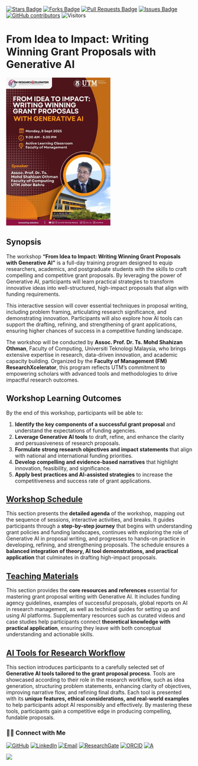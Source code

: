 <a href="https://github.com/drshahizan/short-course/stargazers"><img src="https://img.shields.io/github/stars/drshahizan/short-course" alt="Stars Badge"/></a>
<a href="https://github.com/drshahizan/short-course/network/members"><img src="https://img.shields.io/github/forks/drshahizan/short-course" alt="Forks Badge"/></a>
<a href="https://github.com/drshahizan/short-course/pulls"><img src="https://img.shields.io/github/issues-pr/drshahizan/short-course" alt="Pull Requests Badge"/></a>
<a href="https://github.com/drshahizan/short-course"><img src="https://img.shields.io/github/issues/drshahizan/short-course" alt="Issues Badge"/></a>
<a href="https://github.com/drshahizan/short-course/graphs/contributors"><img alt="GitHub contributors" src="https://img.shields.io/github/contributors/drshahizan/short-course?color=2b9348"></a>
![Visitors](https://api.visitorbadge.io/api/visitors?path=https%3A%2F%2Fgithub.com%2Fdrshahizan%2Fshort-course&labelColor=%23d9e3f0&countColor=%23697689&style=flat)


# From Idea to Impact: Writing Winning Grant Proposals with Generative AI

 <img src="https://github.com/drshahizan/short-course/blob/main/workshop/25idea/images/idea.jpeg" alt="Shahizan SLR"  height="400">


## **Synopsis**

The workshop **“From Idea to Impact: Writing Winning Grant Proposals with Generative AI”** is a full-day training program designed to equip researchers, academics, and postgraduate students with the skills to craft compelling and competitive grant proposals. By leveraging the power of Generative AI, participants will learn practical strategies to transform innovative ideas into well-structured, high-impact proposals that align with funding requirements.

This interactive session will cover essential techniques in proposal writing, including problem framing, articulating research significance, and demonstrating innovation. Participants will also explore how AI tools can support the drafting, refining, and strengthening of grant applications, ensuring higher chances of success in a competitive funding landscape.

The workshop will be conducted by **Assoc. Prof. Dr. Ts. Mohd Shahizan Othman**, Faculty of Computing, Universiti Teknologi Malaysia, who brings extensive expertise in research, data-driven innovation, and academic capacity building. Organized by the **Faculty of Management (FM) ResearchXcelerator**, this program reflects UTM’s commitment to empowering scholars with advanced tools and methodologies to drive impactful research outcomes.

## **Workshop Learning Outcomes**

By the end of this workshop, participants will be able to:

1. **Identify the key components of a successful grant proposal** and understand the expectations of funding agencies.
2. **Leverage Generative AI tools** to draft, refine, and enhance the clarity and persuasiveness of research proposals.
3. **Formulate strong research objectives and impact statements** that align with national and international funding priorities.
4. **Develop compelling and evidence-based narratives** that highlight innovation, feasibility, and significance.
5. **Apply best practices and AI-assisted strategies** to increase the competitiveness and success rate of grant applications.

## [Workshop Schedule](materials/time.md)

This section presents the **detailed agenda** of the workshop, mapping out the sequence of sessions, interactive activities, and breaks. It guides participants through a **step-by-step journey** that begins with understanding grant policies and funding landscapes, continues with exploring the role of Generative AI in proposal writing, and progresses to hands-on practice in developing, refining, and strengthening proposals. The schedule ensures a **balanced integration of theory, AI tool demonstrations, and practical application** that culminates in drafting high-impact proposals.

## [Teaching Materials](materials/teaching.md)

This section provides the **core resources and references** essential for mastering grant proposal writing with Generative AI. It includes funding agency guidelines, examples of successful proposals, global reports on AI in research management, as well as technical guides for setting up and using AI platforms. Supplementary resources such as curated videos and case studies help participants connect **theoretical knowledge with practical application**, ensuring they leave with both conceptual understanding and actionable skills.

## [AI Tools for Research Workflow](materials/ai.md)

This section introduces participants to a carefully selected set of **Generative AI tools tailored to the grant proposal process**. Tools are showcased according to their role in the research workflow, such as idea generation, structuring problem statements, enhancing clarity of objectives, improving narrative flow, and refining final drafts. Each tool is presented with its **unique features, ethical considerations, and real-world examples** to help participants adopt AI responsibly and effectively. By mastering these tools, participants gain a competitive edge in producing compelling, fundable proposals.

### 🙌🏻 Connect with Me
<p align="left">
    <a href="https://github.com/drshahizan" target="_blank"><img alt="GitHub" src="https://img.shields.io/badge/-@drshahizan-181717?style=flat-square&logo=GitHub&logoColor=white"></a>
    <a href="https://www.linkedin.com/in/drshahizan" target="_blank"><img alt="LinkedIn" src="https://img.shields.io/badge/-drshahizan-blue?style=flat-square&logo=Linkedin&logoColor=white&link=https://www.linkedin.com/in/drshahizan/"></a>
    <a href="mailto:shahizan@utm.my" target="_blank"><img alt="Email" src="https://img.shields.io/badge/-shahizan@utm.my-c14438?style=flat-square&logo=Gmail&logoColor=white&link=mailto:shahizan@utm.my.com"></a>
    <a href="https://www.researchgate.net/profile/Mohd-Othman-28" target="_blank"><img alt="ResearchGate" src="https://img.shields.io/badge/-ResearchGate-00CCBB?style=flat-square&logo=ResearchGate&logoColor=white"></a>
    <a href="https://orcid.org/0000-0003-4261-1873" target="_blank"><img alt="ORCID" src="https://img.shields.io/badge/-ORCID-A6CE39?style=flat-square&logo=ORCID&logoColor=white"></a> 
 <a href="https://visitorbadge.io/status?path=https%3A%2F%2Fgithub.com%2Fdrshahizan" target="_blank"><img alt="A" src="https://api.visitorbadge.io/api/visitors?path=https%3A%2F%2Fgithub.com%2Fdrshahizan&labelColor=%23697689&countColor=%23555555&style=plastic"></a>
 
![](https://hit.yhype.me/github/profile?user_id=81284918)
</p>


